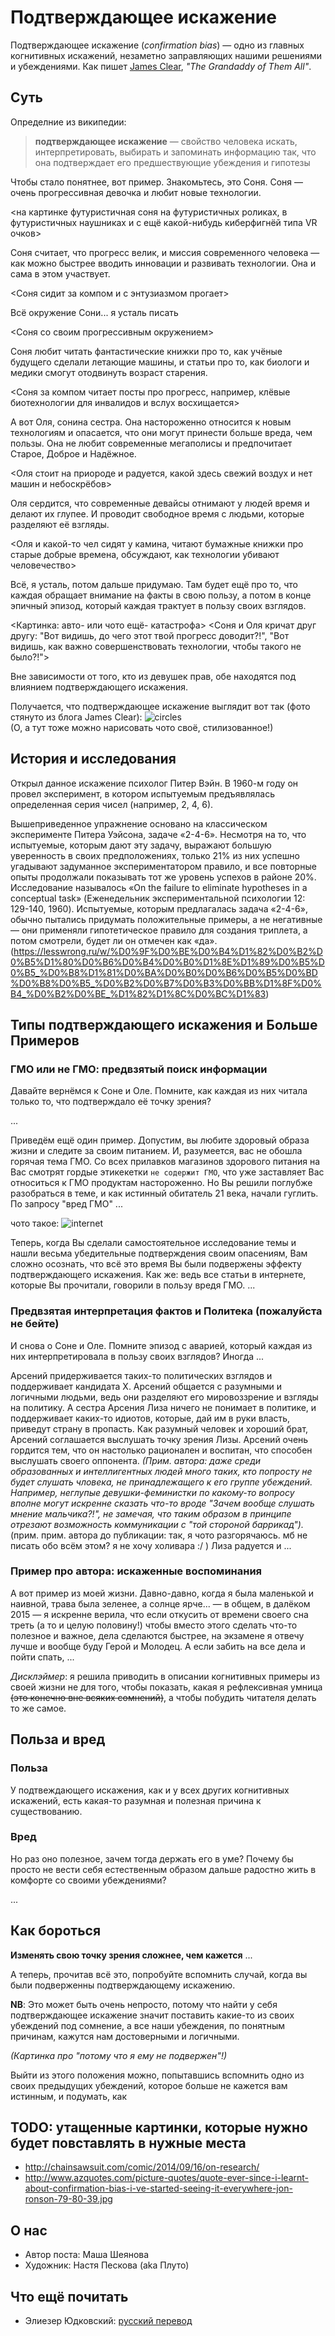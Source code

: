 # Подтверждающее искажение

Подтверждающее искажение (*confirmation bias*) — одно из главных когнитивных искажений, незаметно заправляющих нашими решениями и убеждениями. Как пишет [James Clear](https://jamesclear.com/common-mental-errors), *"The Grandaddy of Them All"*.

## Суть

Определние из википедии:

> **подтверждающее искажение** — свойство человека искать, интерпретировать, выбирать и запоминать информацию так, что она подтверждает его предшествующие убеждения и гипотезы

Чтобы стало понятнее, вот пример. Знакомьтесь, это Соня. Соня — очень прогрессивная девочка и любит новые технологии.

<на картинке футуристичная соня на футуристичных роликах, в футуристичных наушниках и с ещё какой-нибудь киберфигнёй типа VR очков>

Соня считает, что прогресс велик, и миссия современного человека — как можно быстрее вводить инновации и развивать технологии. Она и сама в этом участвует.

<Соня сидит за компом и с энтузиазмом прогает>

Всё окружение Сони... я усталь писать

<Соня со своим прогрессивным окружением>

Соня любит читать фантастические книжки про то, как учёные будущего сделали летающие машины, и статьи про то, как биологи и медики смогут отодвинуть возраст старения.

<Cоня за компом читает посты про прогресс, например, клёвые биотехнологии для инвалидов и вслух восхищается>

А вот Оля, сонина сестра. Она настороженно относится к новым технологиям и опасается, что они могут принести больше вреда, чем пользы. Она не любит современные мегаполисы и предпочитает Старое, Доброе и Надёжное.

<Оля стоит на приороде и радуется, какой здесь свежий воздух и нет машин и небоскрёбов>

Оля сердится, что современные девайсы отнимают у людей время и делают их глупее. И проводит свободное время с людьми, которые разделяют её взгляды.

<Оля и какой-то чел сидят у камина, читают бумажные книжки про старые добрые времена, обсуждают, как технологии убивают человечество>

Всё, я усталь, потом дальше придумаю. Там будет ещё про то, что каждая обращает внимание на факты в свою пользу, а потом в конце эпичный эпизод, который каждая трактует в пользу своих взглядов.

<Картинка: авто- или чото ещё- катастрофа>
<Соня и Оля кричат друг другу: "Вот видишь, до чего этот твой прогресс доводит?!", "Вот видишь, как важно совершенствовать технологии, чтобы такого не было?!">

Вне зависимости от того, кто из девушек прав, обе находятся под влиянием подтверждающего искажения.

Получается, что подтверждающее искажение выглядит вот так (фото стянуто из блога James Clear):
![circles](https://jamesclear.com/wp-content/uploads/2015/09/confirmation-bias-700x467.jpg)<br/>
(О, а тут тоже можно нарисовать чото своё, стилизованное!)

## История и исследования

Открыл данное искажение психолог Питер Вэйн. В 1960-м году он провел эксперимент, в котором испытуемым предъявлялась определенная серия чисел (например, 2, 4, 6).

Вышеприведенное упражнение основано на классическом эксперименте Питера Уэйсона, задаче «2-4-6». Несмотря на то, что испытуемые, которым дают эту задачу, выражают большую уверенность в своих предположениях, только 21% из них успешно угадывают задуманное экспериментатором правило, и все повторные опыты продолжали показывать тот же уровень успехов в районе 20%.
Исследование называлось «On the failure to eliminate hypotheses in a conceptual task» (Еженедельник экспериментальной психологии 12: 129-140, 1960). Испытуемые, которым предлагалась задача «2-4-6», обычно пытались придумать положительные примеры, а не негативные — они применяли гипотетическое правило для создания триплета, а потом смотрели, будет ли он отмечен как «да». (https://lesswrong.ru/w/%D0%9F%D0%BE%D0%B4%D1%82%D0%B2%D0%B5%D1%80%D0%B6%D0%B4%D0%B0%D1%8E%D1%89%D0%B5%D0%B5_%D0%B8%D1%81%D0%BA%D0%B0%D0%B6%D0%B5%D0%BD%D0%B8%D0%B5_%D0%B2%D0%B7%D0%B3%D0%BB%D1%8F%D0%B4_%D0%B2%D0%BE_%D1%82%D1%8C%D0%BC%D1%83)


## Типы подтверждающего искажения и Больше Примеров

### ГМО или не ГМО: предвзятый поиск информации

Давайте вернёмся к Соне и Оле. Помните, как каждая из них читала только то, что подтверждало её точку зрения?

...

Приведём ещё один пример. Допустим, вы любите здоровый образа жизни и следите за своим питанием. И, разумеется, вас не обошла горячая тема ГМО. Со всех прилавков магазинов здорового питания на Вас смотрят гордые этикекетки `не содержит ГМО`, что уже заставляет Вас относиться к ГМО продуктам настороженно. Но Вы решили поглубже разобраться в теме, и как истинный обитатель 21 века, начали гуглить. По запросу "вред ГМО" ... 

чото такое: ![internet](http://chainsawsuit.com/wp-content/uploads/2014/09/20140916-research.png)

Теперь, когда Вы сделали самостоятельное исследование темы и нашли весьма убедительные подтверждения своим опасениям, Вам сложно осознать, что всё это время Вы были подвержены эффекту подтверждающего искажения. Как же: ведь все статьи в интернете, которые Вы прочитали, говорили в пользу вредя ГМО. ... 

### Предвзятая интерпретация фактов и Политека (пожалуйста не бейте)

И снова о Соне и Оле. Помните эпизод с аварией, который каждая из них интерпретировала в пользу своих взглядов? Иногда ...

Арсений придерживается таких-то политических взглядов и поддерживает кандидата X. Арсений общается с разумными и логичными людьми, ведь они разделяют его мировоззрение и взгляды на политику. А сестра Арсения Лиза ничего не понимает в политике, и поддерживает каких-то идиотов, которые, дай им в руки власть, приведут страну в пропасть. Как разумный человек и хороший брат, Арсений соглашается выслушать точку зрения Лизы. Арсений очень гордится тем, что он настолько рационален и воспитан, что способен выслушать своего оппонента. *(Прим. автора: даже среди образованных и интеллигентных людей много таких, кто попросту не будет слушать чловека, не принадлежащего к его группе убеждений. Например, неглупые девушки-феминистки по какому-то вопросу вполне могут искренне сказать что-то вроде "Зачем вообще слушать мнение мальчика?!", не замечая, что таким образом в принципе отрезают возможность коммуникации с "той стороной баррикад").* (прим. прим. автора до публикации: так, я чото разгорячаюсь. мб не писать обо всём этом? я не хочу холивара :/ ) Лиза радуется и ...

### Пример про автора: искаженные воспоминания

А вот пример из моей жизни. Давно-давно, когда я была маленькой и наивной, трава была зеленее, а солнце ярче... — в общем, в далёком 2015 — я искренне верила, что если откусить от времени своего сна треть (а то и целую половину!) чтобы вместо этого сделать что-то полезное и важное, дела сделаются быстрее, на экзамене я отвечу лучше и вообще буду Герой и Молодец. А если забить на все дела и пойти спать, ...

*Дисклэймер*: я решила приводить в описании когнитивных примеры из своей жизни не для того, чтобы показать, какая я рефлексивная умница <s>(это конечно вне всяких сомнений)</s>, а чтобы побудить читателя делать то же самое.


## Польза и вред

### Польза

У подтвеждающего искажения, как и у всех других когнитивных искажений, есть какая-то разумная и полезная причина к существованию.


### Вред

Но раз оно полезное, зачем тогда держать его в уме? Почему бы просто не вести себя естественным образом дальше радостно жить в комфорте со своими убеждениями?

...

## Как бороться

**Изменять свою точку зрения сложнее, чем кажется**
...

А теперь, прочитав всё это, попробуйте вспомнить случай, когда вы были подверженны подтверждающему искажению.

**NB**: Это может быть очень непросто, потому что найти у себя подтверждающее искажение значит поставить какие-то из своих убеждений под сомнение, а все наши убеждения, по понятным причинам, кажутся нам достоверными и логичными. 

*(Картинка про "потому что я ему не подвержен"!)*

Выйти из этого положения можно, попытавшись вспомнить одно из своих предыдущих убеждений, которое больше не кажется вам истинным, и подумать, как

## TODO: утащенные картинки, которые нужно будет повставлять в нужные места

* http://chainsawsuit.com/comic/2014/09/16/on-research/
* http://www.azquotes.com/picture-quotes/quote-ever-since-i-learnt-about-confirmation-bias-i-ve-started-seeing-it-everywhere-jon-ronson-79-80-39.jpg

## О нас

* Автор поста: Маша Шеянова
* Художник: Настя Пескова (aka Плуто)

## Что ещё почитать

* Элиезер Юдковский: [русский перевод](https://lesswrong.ru/w/%D0%9F%D0%BE%D0%B4%D1%82%D0%B2%D0%B5%D1%80%D0%B6%D0%B4%D0%B0%D1%8E%D1%89%D0%B5%D0%B5_%D0%B8%D1%81%D0%BA%D0%B0%D0%B6%D0%B5%D0%BD%D0%B8%D0%B5_%D0%B2%D0%B7%D0%B3%D0%BB%D1%8F%D0%B4_%D0%B2%D0%BE_%D1%82%D1%8C%D0%BC%D1%83)